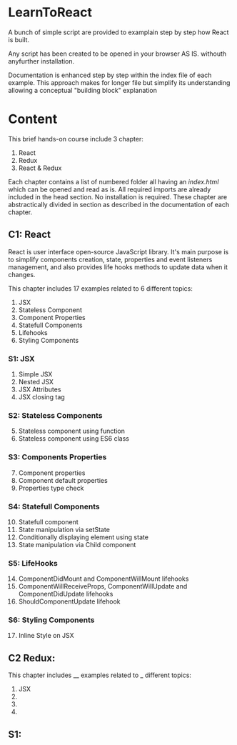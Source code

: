 # LearnToReact

A bunch of simple script are provided to examplain step by step how React is built.

Any script has been created to be opened in your browser AS IS. withouth anyfurther installation.

Documentation is enhanced step by step within the index file of each example.
This approach makes for longer file but simplify its understanding allowing  a conceptual "building block" explanation 

# Content

This brief hands-on course include 3 chapter:

1. React 
1. Redux
1. React & Redux

Each chapter contains a list of numbered folder all having an _index.html_ which can be opened and read as is. 
All required imports are already included in the head section. No installation is required.
These chapter are abstractically divided in section as described in the documentation of each chapter. 

## C1: React 

React is user interface open-source JavaScript library. 
It's main purpose is to simplify components creation, state, properties and event listeners management, and also provides life hooks methods to update data when it changes.

This chapter includes 17 examples related to 6 different topics:

1. JSX
2. Stateless Component
3. Component Properties
4. Statefull Components
5. Lifehooks
6. Styling Components

### S1: JSX

1. Simple JSX
2. Nested JSX
3. JSX Attributes
4. JSX closing tag

### S2: Stateless Components

5. Stateless component using function
6. Stateless component using ES6 class 

### S3: Components Properties 

7. Component properties
8. Component default properties
9. Properties type check

### S4: Statefull Components

10. Statefull component 
11. State manipulation via setState 
12. Conditionally displaying element using state
13. State manipulation via Child component

### S5: LifeHooks

14. ComponentDidMount and ComponentWillMount lifehooks
15. ComponentWillReceiveProps, ComponentWillUpdate and ComponentDidUpdate lifehooks
16. ShouldComponentUpdate lifehook

### S6: Styling Components

17. Inline Style on JSX

## C2 Redux:

This chapter includes __ examples related to _ different topics:

1. JSX
1.
1.
1.

## S1: 